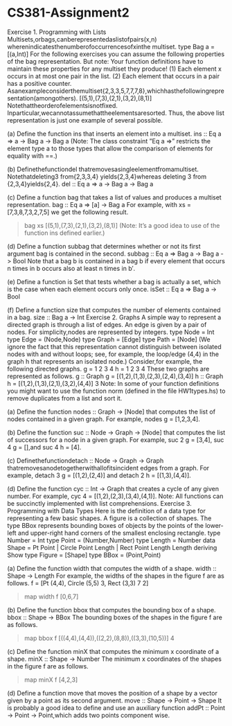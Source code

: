 # CS381-Assignment2

Exercise 1. Programming with Lists
Multisets,orbags,canberepresentedaslistofpairs(x,n) wherenindicatesthenumberofoccurrencesofxinthe
multiset.
type Bag a = [(a,Int)]
For the following exercises you can assume the following properties of the bag representation. But note: Your
function definitions have to maintain these properties for any multiset they produce!
(1) Each element x occurs in at most one pair in the list.
(2) Each element that occurs in a pair has a positive counter.
Asanexampleconsiderthemultiset{2,3,3,5,7,7,7,8},whichhasthefollowingrepresentation(amongothers).
[(5,1),(7,3),(2,1),(3,2),(8,1)]
Notethattheorderofelementsisnotfixed. Inparticular,wecannotassumethattheelementsaresorted. Thus,
the above list representation is just one example of several possible.

(a) Define the function ins that inserts an element into a multiset.
ins :: Eq a => a -> Bag a -> Bag a
(Note: The class constraint ”Eq a =>” restricts the element type a to those types that allow the comparison
of elements for equality with ==.)

(b) Definethefunctiondel thatremovesasingleelementfromamultiset. Notethatdeleting3 from{2,3,3,4}
yields{2,3,4}whereas deleting 3 from {2,3,4}yields{2,4}.
del :: Eq a => a -> Bag a -> Bag a

(c) Define a function bag that takes a list of values and produces a multiset representation.
bag :: Eq a => [a] -> Bag a
For example, with xs = [7,3,8,7,3,2,7,5] we get the following result.
> bag xs
[(5,1),(7,3),(2,1),(3,2),(8,1)]
(Note: It’s a good idea to use of the function ins defined earlier.)

(d) Define a function subbag that determines whether or not its first argument bag is contained in the second.
subbag :: Eq a => Bag a -> Bag a -> Bool
Note that a bag b is contained in a bag b if every element that occurs n times in b occurs also at least n times
in b′.

(e) Define a function is Set that tests whether a bag is actually a set, which is the case when each element occurs
only once.
isSet :: Eq a => Bag a -> Bool

(f) Define a function size that computes the number of elements contained in a bag.
size :: Bag a -> Int
Exercise 2. Graphs
A simple way to represent a directed graph is through a list of edges. An edge is given by a pair of nodes. For
simplicity,nodes are represented by integers.
type Node = Int
type Edge = (Node,Node)
type Graph = [Edge]
type Path = [Node]
(We ignore the fact that this representation cannot distinguish between isolated nodes with and without loops;
see, for example, the loop/edge (4,4) in the graph h that represents an isolated node.)
Consider,for example, the following directed graphs.
g =
1 2
3 4
h =
1 2
3 4
These two graphs are represented as follows.
g :: Graph
g = [(1,2),(1,3),(2,3),(2,4),(3,4)]
h :: Graph
h = [(1,2),(1,3),(2,1),(3,2),(4,4)]
3
Note: In some of your function definitions you might want to use the function norm (defined in the file HW1types.hs)
to remove duplicates from a list and sort it.

(a) Define the function nodes :: Graph -> [Node] that computes the list of nodes contained in a given graph.
For example, nodes g = [1,2,3,4].

(b) Define the function suc :: Node -> Graph -> [Node] that computes the list of successors for a node in a
given graph. For example, suc 2 g = [3,4], suc 4 g = [],and suc 4 h = [4].

(c) Definethefunctiondetach :: Node -> Graph -> Graph thatremovesanodetogetherwithallofitsincident
edges from a graph. For example, detach 3 g = [(1,2),(2,4)] and detach 2 h = [(1,3),(4,4)].

(d) Define the function cyc :: Int -> Graph that creates a cycle of any given number. For example, cyc 4 =
[(1,2),(2,3),(3,4),(4,1)].
Note: All functions can be succinctly implemented with list comprehensions.
Exercise 3. Programming with Data Types
Here is the definition of a data type for representing a few basic shapes. A figure is a collection of shapes. The
type BBox represents bounding boxes of objects by the points of the lower-left and upper-right hand corners of the
smallest enclosing rectangle.
type Number = Int
type Point = (Number,Number)
type Length = Number
data Shape = Pt Point
| Circle Point Length
| Rect Point Length Length
deriving Show
type Figure = [Shape]
type BBox = (Point,Point)

(a) Define the function width that computes the width of a shape.
width :: Shape -> Length
For example, the widths of the shapes in the figure f are as follows.
f = [Pt (4,4), Circle (5,5) 3, Rect (3,3) 7 2]
> map width f
[0,6,7]

(b) Define the function bbox that computes the bounding box of a shape.
bbox :: Shape -> BBox
The bounding boxes of the shapes in the figure f are as follows.
> map bbox f
[((4,4),(4,4)),((2,2),(8,8)),((3,3),(10,5))]
4

(c) Define the function minX that computes the minimum x coordinate of a shape.
minX :: Shape -> Number
The minimum x coordinates of the shapes in the figure f are as follows.
> map minX f
[4,2,3]

(d) Define a function move that moves the position of a shape by a vector given by a point as its second argument.
move :: Shape -> Point -> Shape
It is probably a good idea to define and use an auxiliary function addPt :: Point -> Point -> Point,which
adds two points component wise.
